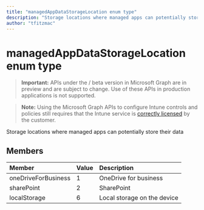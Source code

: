 ```yaml
---
title: "managedAppDataStorageLocation enum type"
description: "Storage locations where managed apps can potentially store their data"author: "tfitzmac"
---
```


# managedAppDataStorageLocation enum type

> **Important:** APIs under the / beta version in Microsoft Graph are in preview and are subject to change. Use of these APIs in production applications is not supported.

> **Note:** Using the Microsoft Graph APIs to configure Intune controls and policies still requires that the Intune service is [correctly licensed](https://go.microsoft.com/fwlink/?linkid=839381) by the customer.

Storage locations where managed apps can potentially store their data
## Members
|Member|Value|Description|
|:---|:---|:---|
|oneDriveForBusiness|1|OneDrive for business|
|sharePoint|2|SharePoint|
|localStorage|6|Local storage on the device|





